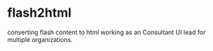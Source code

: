 # flash2html
converting flash content to html
working as an Consultant UI lead for multiple organizations.
